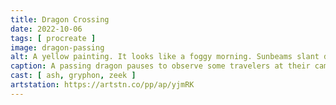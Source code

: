 ```yaml
---
title: Dragon Crossing
date: 2022-10-06
tags: [ procreate ]
image: dragon-passing
alt: A yellow painting. It looks like a foggy morning. Sunbeams slant down from above. There’s a dragon in the sky above a valley, looking down on two people and a cat in the foreground, who have their backs turned to us and are looking up at the dragon.
caption: A passing dragon pauses to observe some travelers at their camp.
cast: [ ash, gryphon, zeek ]
artstation: https://artstn.co/pp/ap/yjmRK
---
```

